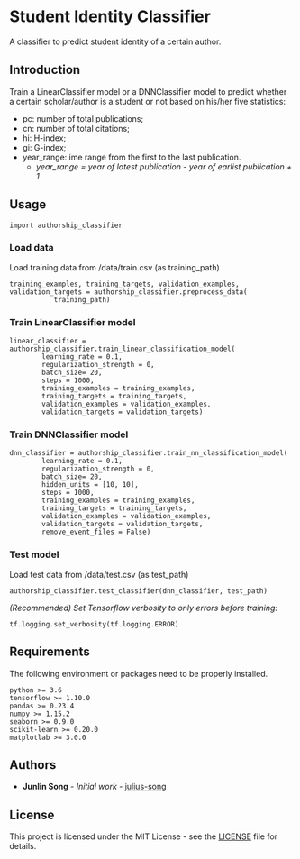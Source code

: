 # Student Identity Classifier

A classifier to predict student identity of a certain author.

## Introduction

Train a LinearClassifier model or a DNNClassifier model to predict whether a certain scholar/author is a student or not based on his/her five statistics:
  * pc: number of total publications;
  * cn: number of total citations;
  * hi: H-index;
  * gi: G-index;
  * year_range: ime range from the first to the last publication. 
    * *year_range = year of latest publication - year of earlist publication + 1*

## Usage

```
import authorship_classifier
```

### Load data

Load training data from /data/train.csv (as training_path)

```
training_examples, training_targets, validation_examples, validation_targets = authorship_classifier.preprocess_data(
           training_path)
```

### Train LinearClassifier model

```
linear_classifier = authorship_classifier.train_linear_classification_model(
        learning_rate = 0.1,
        regularization_strength = 0,
        batch_size= 20,
        steps = 1000,
        training_examples = training_examples,
        training_targets = training_targets,
        validation_examples = validation_examples,
        validation_targets = validation_targets)    
```

### Train DNNClassifier model

```
dnn_classifier = authorship_classifier.train_nn_classification_model(
        learning_rate = 0.1,
        regularization_strength = 0,
        batch_size= 20,
        hidden_units = [10, 10],
        steps = 1000,
        training_examples = training_examples,
        training_targets = training_targets,
        validation_examples = validation_examples,
        validation_targets = validation_targets,
        remove_event_files = False)
```

### Test model

Load test data from /data/test.csv (as test_path)

```
authorship_classifier.test_classifier(dnn_classifier, test_path)
```

*(Recommended) Set Tensorflow verbosity to only errors before training:*

```
tf.logging.set_verbosity(tf.logging.ERROR)
```

## Requirements

The following environment or packages need to be properly installed.

```
python >= 3.6
tensorflow >= 1.10.0
pandas >= 0.23.4
numpy >= 1.15.2
seaborn >= 0.9.0
scikit-learn >= 0.20.0
matplotlab >= 3.0.0
```

## Authors

* **Junlin Song** - *Initial work* - [julius-song](https://github.com/julius-song)

## License

This project is licensed under the MIT License - see the [LICENSE](LICENSE) file for details.

